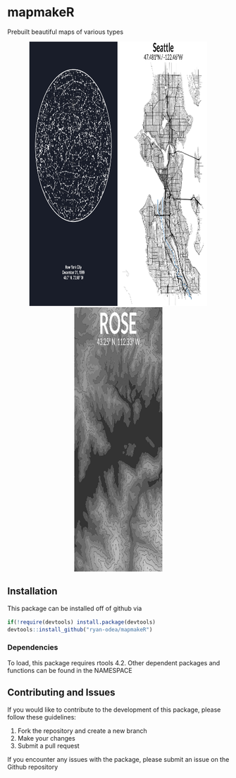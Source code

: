 # mapmakeR
Prebuilt beautiful maps of various types
<p float="left" align="middle">
  <img src="https://github.com/ryan-odea/mapmakeR/blob/master/man/figures/starmap.jpg" width=200 height=600>
  <img src="https://github.com/ryan-odea/mapmakeR/blob/master/man/figures/streetmap.jpg" width=200 height=600>
  <img src="https://github.com/ryan-odea/mapmakeR/blob/master/man/figures/topographic.jpg"
  width=200 height=600>
</p>

## Installation
This package can be installed off of github via
  ```r
  if(!require(devtools) install.package(devtools)
  devtools::install_github("ryan-odea/mapmakeR")
  ```
 ### Dependencies
 To load, this package requires rtools 4.2. Other dependent packages and functions can be found in the NAMESPACE

## Contributing and Issues
If you would like to contribute to the development of this package, please follow these guidelines:
1. Fork the repository and create a new branch
2. Make your changes
3. Submit a pull request

If you encounter any issues with the package, please submit an issue on the Github repository
